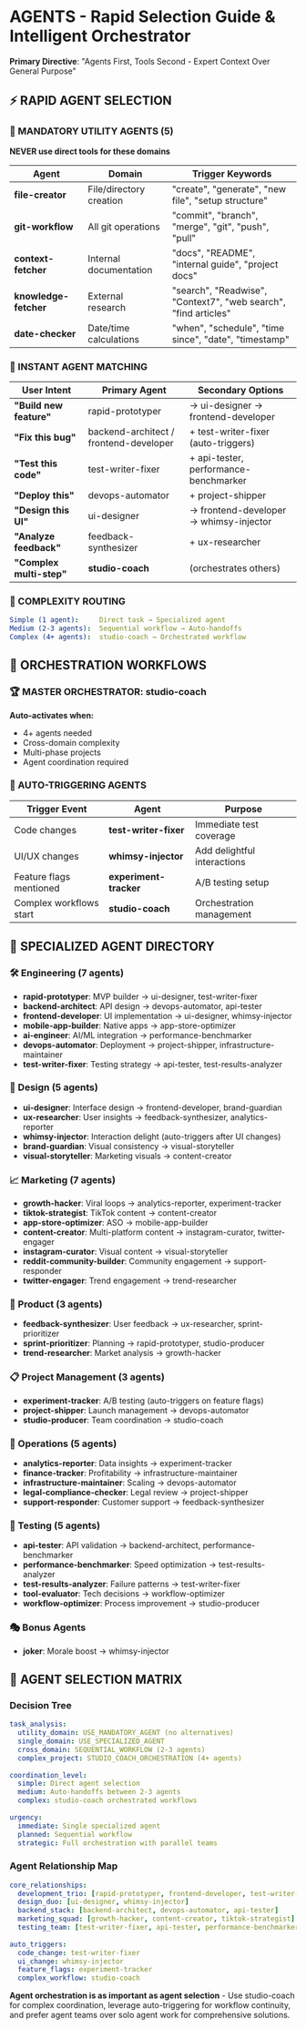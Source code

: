 # AGENTS - Rapid Selection Guide & Intelligent Orchestrator

**Primary Directive**: "Agents First, Tools Second - Expert Context Over General Purpose"

## ⚡ RAPID AGENT SELECTION

### 🚨 MANDATORY UTILITY AGENTS (5)
**NEVER use direct tools for these domains**

| Agent | Domain | Trigger Keywords |
|-------|--------|------------------|
| **file-creator** | File/directory creation | "create", "generate", "new file", "setup structure" |
| **git-workflow** | All git operations | "commit", "branch", "merge", "git", "push", "pull" |
| **context-fetcher** | Internal documentation | "docs", "README", "internal guide", "project docs" |
| **knowledge-fetcher** | External research | "search", "Readwise", "Context7", "web search", "find articles" |
| **date-checker** | Date/time calculations | "when", "schedule", "time since", "date", "timestamp" |

### 🎯 INSTANT AGENT MATCHING

| User Intent | Primary Agent | Secondary Options |
|-------------|---------------|-------------------|
| **"Build new feature"** | rapid-prototyper | → ui-designer → frontend-developer |
| **"Fix this bug"** | backend-architect / frontend-developer | + test-writer-fixer (auto-triggers) |
| **"Test this code"** | test-writer-fixer | + api-tester, performance-benchmarker |
| **"Deploy this"** | devops-automator | + project-shipper |
| **"Design this UI"** | ui-designer | → frontend-developer → whimsy-injector |
| **"Analyze feedback"** | feedback-synthesizer | + ux-researcher |
| **"Complex multi-step"** | **studio-coach** | (orchestrates others) |

### 🔀 COMPLEXITY ROUTING

```yaml
Simple (1 agent):     Direct task → Specialized agent
Medium (2-3 agents):  Sequential workflow → Auto-handoffs  
Complex (4+ agents):  studio-coach → Orchestrated workflow
```

## 🎼 ORCHESTRATION WORKFLOWS

### 🏆 MASTER ORCHESTRATOR: studio-coach

**Auto-activates when:**
- 4+ agents needed
- Cross-domain complexity
- Multi-phase projects
- Agent coordination required

### 🎯 AUTO-TRIGGERING AGENTS

| Trigger Event | Agent | Purpose |
|---------------|-------|---------|
| Code changes | **test-writer-fixer** | Immediate test coverage |
| UI/UX changes | **whimsy-injector** | Add delightful interactions |
| Feature flags mentioned | **experiment-tracker** | A/B testing setup |
| Complex workflows start | **studio-coach** | Orchestration management |

## 🎯 SPECIALIZED AGENT DIRECTORY

### 🛠️ Engineering (7 agents)
- **rapid-prototyper**: MVP builder → ui-designer, test-writer-fixer
- **backend-architect**: API design → devops-automator, api-tester
- **frontend-developer**: UI implementation → ui-designer, whimsy-injector
- **mobile-app-builder**: Native apps → app-store-optimizer
- **ai-engineer**: AI/ML integration → performance-benchmarker
- **devops-automator**: Deployment → project-shipper, infrastructure-maintainer
- **test-writer-fixer**: Testing strategy → api-tester, test-results-analyzer

### 🎨 Design (5 agents)
- **ui-designer**: Interface design → frontend-developer, brand-guardian
- **ux-researcher**: User insights → feedback-synthesizer, analytics-reporter
- **whimsy-injector**: Interaction delight (auto-triggers after UI changes)
- **brand-guardian**: Visual consistency → visual-storyteller
- **visual-storyteller**: Marketing visuals → content-creator

### 📈 Marketing (7 agents)
- **growth-hacker**: Viral loops → analytics-reporter, experiment-tracker
- **tiktok-strategist**: TikTok content → content-creator
- **app-store-optimizer**: ASO → mobile-app-builder
- **content-creator**: Multi-platform content → instagram-curator, twitter-engager
- **instagram-curator**: Visual content → visual-storyteller
- **reddit-community-builder**: Community engagement → support-responder
- **twitter-engager**: Trend engagement → trend-researcher

### 🎯 Product (3 agents)
- **feedback-synthesizer**: User feedback → ux-researcher, sprint-prioritizer
- **sprint-prioritizer**: Planning → rapid-prototyper, studio-producer
- **trend-researcher**: Market analysis → growth-hacker

### 📋 Project Management (3 agents)
- **experiment-tracker**: A/B testing (auto-triggers on feature flags)
- **project-shipper**: Launch management → devops-automator
- **studio-producer**: Team coordination → studio-coach

### 🏢 Operations (5 agents)
- **analytics-reporter**: Data insights → experiment-tracker
- **finance-tracker**: Profitability → infrastructure-maintainer
- **infrastructure-maintainer**: Scaling → devops-automator
- **legal-compliance-checker**: Legal review → project-shipper
- **support-responder**: Customer support → feedback-synthesizer

### 🧪 Testing (5 agents)
- **api-tester**: API validation → backend-architect, performance-benchmarker
- **performance-benchmarker**: Speed optimization → test-results-analyzer
- **test-results-analyzer**: Failure patterns → test-writer-fixer
- **tool-evaluator**: Tech decisions → workflow-optimizer
- **workflow-optimizer**: Process improvement → studio-producer

### 🎭 Bonus Agents
- **joker**: Morale boost → whimsy-injector

## 🎯 AGENT SELECTION MATRIX

### Decision Tree
```yaml
task_analysis:
  utility_domain: USE_MANDATORY_AGENT (no alternatives)
  single_domain: USE_SPECIALIZED_AGENT
  cross_domain: SEQUENTIAL_WORKFLOW (2-3 agents)
  complex_project: STUDIO_COACH_ORCHESTRATION (4+ agents)
  
coordination_level:
  simple: Direct agent selection
  medium: Auto-handoffs between 2-3 agents
  complex: studio-coach orchestrated workflows
  
urgency:
  immediate: Single specialized agent
  planned: Sequential workflow
  strategic: Full orchestration with parallel teams
```

### Agent Relationship Map
```yaml
core_relationships:
  development_trio: [rapid-prototyper, frontend-developer, test-writer-fixer]
  design_duo: [ui-designer, whimsy-injector] 
  backend_stack: [backend-architect, devops-automator, api-tester]
  marketing_squad: [growth-hacker, content-creator, tiktok-strategist]
  testing_team: [test-writer-fixer, api-tester, performance-benchmarker, test-results-analyzer]
  
auto_triggers:
  code_change: test-writer-fixer
  ui_change: whimsy-injector  
  feature_flags: experiment-tracker
  complex_workflow: studio-coach
```

**Agent orchestration is as important as agent selection** - Use studio-coach for complex coordination, leverage auto-triggering for workflow continuity, and prefer agent teams over solo agent work for comprehensive solutions.